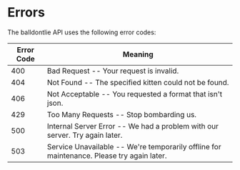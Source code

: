 # Errors

The balldontlie API uses the following error codes:

Error Code | Meaning
---------- | -------
400 | Bad Request -- Your request is invalid.
404 | Not Found -- The specified kitten could not be found.
406 | Not Acceptable -- You requested a format that isn't json.
429 | Too Many Requests -- Stop bombarding us.
500 | Internal Server Error -- We had a problem with our server. Try again later.
503 | Service Unavailable -- We're temporarily offline for maintenance. Please try again later.
